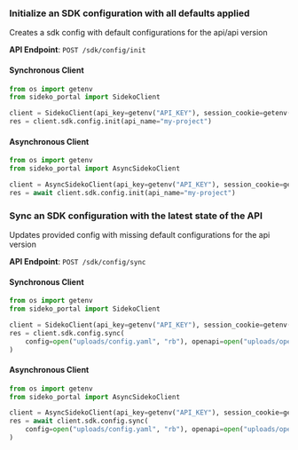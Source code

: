 
### Initialize an SDK configuration with all defaults applied <a name="init"></a>

Creates a sdk config with default configurations for the api/api version

**API Endpoint**: `POST /sdk/config/init`

#### Synchronous Client

```python
from os import getenv
from sideko_portal import SidekoClient

client = SidekoClient(api_key=getenv("API_KEY"), session_cookie=getenv("API_KEY"))
res = client.sdk.config.init(api_name="my-project")
```

#### Asynchronous Client

```python
from os import getenv
from sideko_portal import AsyncSidekoClient

client = AsyncSidekoClient(api_key=getenv("API_KEY"), session_cookie=getenv("API_KEY"))
res = await client.sdk.config.init(api_name="my-project")
```

### Sync an SDK configuration with the latest state of the API <a name="sync"></a>

Updates provided config with missing default configurations for the api version

**API Endpoint**: `POST /sdk/config/sync`

#### Synchronous Client

```python
from os import getenv
from sideko_portal import SidekoClient

client = SidekoClient(api_key=getenv("API_KEY"), session_cookie=getenv("API_KEY"))
res = client.sdk.config.sync(
    config=open("uploads/config.yaml", "rb"), openapi=open("uploads/openapi.yaml", "rb")
)
```

#### Asynchronous Client

```python
from os import getenv
from sideko_portal import AsyncSidekoClient

client = AsyncSidekoClient(api_key=getenv("API_KEY"), session_cookie=getenv("API_KEY"))
res = await client.sdk.config.sync(
    config=open("uploads/config.yaml", "rb"), openapi=open("uploads/openapi.yaml", "rb")
)
```
